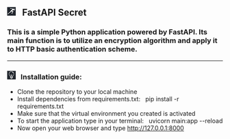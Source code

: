 ## <img src="https://github.com/mjaroszewski1979/mjaroszewski1979/blob/main/speed.png">  &nbsp; FastAPI Secret
### This is a simple Python application powered by FastAPI. Its main function is to utilize an encryption algorithm and apply it to HTTP basic authentication scheme. 
--------------------------------------------------

### <img src="https://github.com/mjaroszewski1979/mjaroszewski1979/blob/main/bulb.png">  &nbsp; Installation guide:
* Clone the repository to your local machine
* Install dependencies from requirements.txt: &nbsp; pip install -r requirements.txt 
* Make sure that the virtual environment you created is activated
* To start the application type in your terminal: &nbsp; uvicorn main:app --reload
* Now open your web browser and type http://127.0.0.1:8000
